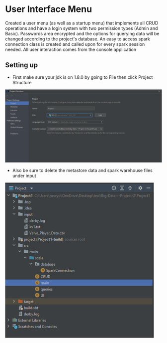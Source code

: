 # User Interface Menu
Created a user menu (as well as a startup menu) that implements all CRUD operations and have a login system with two permission types (Admin and Basic). Passwords 
area encrypted and the options for querying data will be changed according to the project's database. An easy to access spark connection class is created and called 
upon for every spark session needed. All user interaction comes from the console application

## Setting up
- First make sure your jdk is on 1.8.0 by going to File then click Project Structure

![](images/setting%20up%20jdk.PNG)

- Also be sure to delete the metastore data and spark warehouse files under input

![](images/delete%20metadata.PNG)
